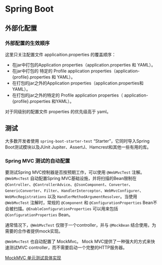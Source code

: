 # Spring Boot

## 外部化配置

### 外部配置的生效顺序

这里只关注配置文件 applicaition.properties 的覆盖顺序：

- 在jar中打包的Application properties（application.properties 和 YAML）。
- 在jar中打包的 特定的 Profile application properties（application-{profile}.properties 和 YAML）。
- 在打包的jar之外的Application properties（application.properties和YAML）。
- 在打包的jar之外的特定的 Profile application properties（ application-{profile}.properties 和YAML）。
  
对于同级别的配置文件 properties 的优先级高于 yaml。

## 测试

大多数开发者使用 `spring-boot-starter-test` “Starter”，它同时导入Spring Boot测试模块以及JUnit Jupiter、AssertJ、Hamcrest和其他一些有用的库。

### Spring MVC 测试的自动配置

要测试Spring MVC控制器是否按预期工作，可以使用 `@WebMvcTest` 注解。`@WebMvcTest` 自动配置Spring MVC基础设施，并将扫描的Bean限制在 `@Controller`、`@ControllerAdvice`、`@JsonComponent`、`Converter`、`GenericConverter`、`Filter`、`HandlerInterceptor`、`WebMvcConfigurer`、`WebMvcRegistrations` 以及 `HandlerMethodArgumentResolver`。当使用 `@WebMvcTest` 注解时，常规的 `@Component` 和 `@ConfigurationProperties` Bean不会被扫描。`@EnableConfigurationProperties` 可以用来包括 `@ConfigurationProperties` Bean。

通常情况下，`@WebMvcTest` 仅限于一个controller，并与 `@MockBean` 结合使用，为需要的合作者提供mock实现。

`@WebMvcTest` 也自动配置了 MockMvc。 Mock MVC提供了一种强大的方式来快速测试MVC controller，而不需要启动一个完整的HTTP服务器。

[MockMVC 单元测试具体实现](../test/单元测试.md#对-driving-的接口进行单元测试)
